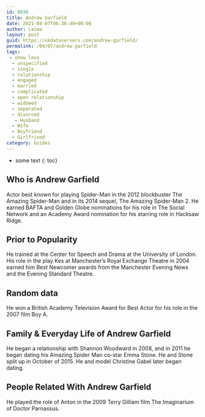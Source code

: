 ```yaml
---
id: 8936
title: Andrew Garfield
date: 2021-04-07T06:36:49+00:00
author: Laima
layout: post
guid: https://ukdataservers.com/andrew-garfield/
permalink: /04/07/andrew-garfield
tags:
 - show love
  - unspecified
  - single
  - relationship
  - engaged
  - married
  - complicated
  - open relationship
  - widowed
  - separated
  - divorced
   - Husband
  - Wife
  - Boyfriend
  - Girlfriend
category: Guides
---
```


* some text
{: toc}


## Who is Andrew Garfield
                  
                  
                  
Actor best known for playing Spider-Man in the 2012 blockbuster The Amazing Spider-Man and in its 2014 sequel, The Amazing Spider-Man 2. He earned BAFTA and Golden Globe nominations for his role in The Social Network and an Academy Award nomination for his starring role in Hacksaw Ridge.
                  
              
            
              
            
                
                
                
## Prior to Popularity
                  
                  
                  
He trained at the Center for Speech and Drama at the University of London. His role in the play Kes at Manchester&#8217;s Royal Exchange Theatre in 2004 earned him Best Newcomer awards from the Manchester Evening News and the Evening Standard Theatre. 
                  
              
            
              
            
                
                
                
## Random data
                  
                  
                  
He won a British Academy Television Award for Best Actor for his role in the 2007 film Boy A.
                  
              
            
              
            
                
                
                
## Family & Everyday Life of Andrew Garfield
                  
                  
                  
He began a relationship with Shannon Woodward in 2008, and in 2011 he began dating his Amazing Spider Man co-star Emma Stone. He and Stone split up in October of 2015. He and model Christine Gabel later began dating.
                  
              
            
              
            
                
                
                
## People Related With Andrew Garfield
                  
                  
                  
He played the role of Anton in the 2009 Terry Gilliam film The Imaginarium of Doctor Parnassus.
                  
              
            
              
            
                
              
            
              
              
            
            
              
            
          
          
          